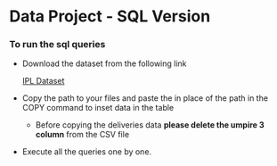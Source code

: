 # Data Project  - SQL Version



### To run the sql queries
* Download the dataset from the following link

    [IPL Dataset](https://www.kaggle.com/manasgarg/ipl/version/5.)

* Copy the path to your files and paste the in place of the path in the COPY command to inset data in the table
    * Before copying the deliveries data **please delete the umpire 3 column** from the CSV file
    
* Execute all the queries one by one.